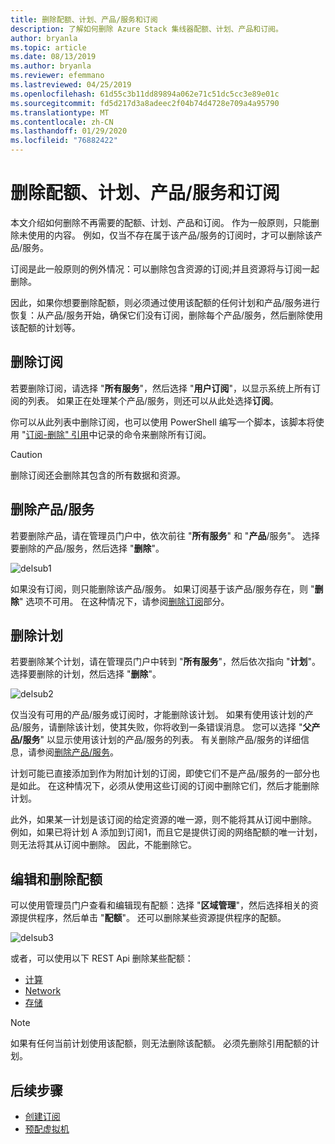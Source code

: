 ```yaml
---
title: 删除配额、计划、产品/服务和订阅
description: 了解如何删除 Azure Stack 集线器配额、计划、产品和订阅。
author: bryanla
ms.topic: article
ms.date: 08/13/2019
ms.author: bryanla
ms.reviewer: efemmano
ms.lastreviewed: 04/25/2019
ms.openlocfilehash: 61d55c3b11dd89894a062e71c51dc5cc3e89e01c
ms.sourcegitcommit: fd5d217d3a8adeec2f04b74d4728e709a4a95790
ms.translationtype: MT
ms.contentlocale: zh-CN
ms.lasthandoff: 01/29/2020
ms.locfileid: "76882422"
---
```

# <a name="delete-quotas-plans-offers-and-subscriptions"></a>删除配额、计划、产品/服务和订阅

本文介绍如何删除不再需要的配额、计划、产品和订阅。 作为一般原则，只能删除未使用的内容。 例如，仅当不存在属于该产品/服务的订阅时，才可以删除该产品/服务。

订阅是此一般原则的例外情况：可以删除包含资源的订阅;并且资源将与订阅一起删除。

因此，如果你想要删除配额，则必须通过使用该配额的任何计划和产品/服务进行恢复：从产品/服务开始，确保它们没有订阅，删除每个产品/服务，然后删除使用该配额的计划等。

## <a name="delete-a-subscription"></a>删除订阅

若要删除订阅，请选择 "**所有服务**"，然后选择 "**用户订阅**"，以显示系统上所有订阅的列表。 如果正在处理某个产品/服务，则还可以从此处选择**订阅**。

你可以从此列表中删除订阅，也可以使用 PowerShell 编写一个脚本，该脚本将使用 "[订阅-删除" 引用](/rest/api/azurestack/subscriptions/delete)中记录的命令来删除所有订阅。

> [!CAUTION]
> 删除订阅还会删除其包含的所有数据和资源。

## <a name="delete-an-offer"></a>删除产品/服务

若要删除产品，请在管理员门户中，依次前往 "**所有服务**" 和 "**产品**/服务"。 选择要删除的产品/服务，然后选择 "**删除**"。

![delsub1](media/azure-stack-delete-offer/delsub1.png)

如果没有订阅，则只能删除该产品/服务。 如果订阅基于该产品/服务存在，则 "**删除**" 选项不可用。 在这种情况下，请参阅[删除订阅](#delete-a-subscription)部分。

## <a name="delete-a-plan"></a>删除计划

若要删除某个计划，请在管理员门户中转到 "**所有服务**"，然后依次指向 "**计划**"。 选择要删除的计划，然后选择 "**删除**"。

![delsub2](media/azure-stack-delete-offer/delsub2.png)

仅当没有可用的产品/服务或订阅时，才能删除该计划。 如果有使用该计划的产品/服务，请删除该计划，使其失败，你将收到一条错误消息。 您可以选择 "**父产品/服务**" 以显示使用该计划的产品/服务的列表。 有关删除产品/服务的详细信息，请参阅[删除产品/服务](#delete-an-offer)。

计划可能已直接添加到作为附加计划的订阅，即使它们不是产品/服务的一部分也是如此。 在这种情况下，必须从使用这些订阅的订阅中删除它们，然后才能删除计划。

此外，如果某一计划是该订阅的给定资源的唯一源，则不能将其从订阅中删除。 例如，如果已将计划 A 添加到订阅1，而且它是提供订阅的网络配额的唯一计划，则无法将其从订阅中删除。 因此，不能删除它。

## <a name="edit-and-delete-a-quota"></a>编辑和删除配额

可以使用管理员门户查看和编辑现有配额：选择 "**区域管理**"，然后选择相关的资源提供程序，然后单击 "**配额**"。 还可以删除某些资源提供程序的配额。

![delsub3](media/azure-stack-delete-offer/delsub3.png)

或者，可以使用以下 REST Api 删除某些配额：

- [计算](/rest/api/azurestack/quotas%20(compute)/delete)
- [Network](/rest/api/azurestack/quotas%20(network)/delete)
- [存储](/rest/api/azurestack/storagequotas/delete)

> [!NOTE]
> 如果有任何当前计划使用该配额，则无法删除该配额。 必须先删除引用配额的计划。

## <a name="next-steps"></a>后续步骤

- [创建订阅](azure-stack-subscribe-plan-provision-vm.md)
- [预配虚拟机](../user/azure-stack-create-vm-template.md)